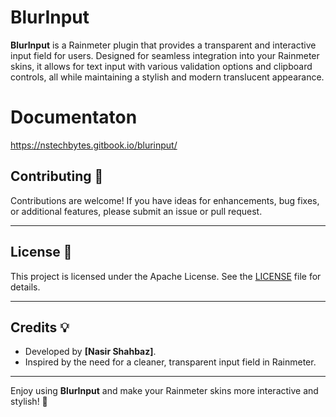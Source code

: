 # BlurInput

**BlurInput** is a Rainmeter plugin that provides a transparent and interactive input field for users. Designed for seamless integration into your Rainmeter skins, it allows for text input with various validation options and clipboard controls, all while maintaining a stylish and modern translucent appearance.

 # Documentaton
 https://nstechbytes.gitbook.io/blurinput/

## Contributing 🤝

Contributions are welcome! If you have ideas for enhancements, bug fixes, or additional features, please submit an issue or pull request.

---

## License 📄

This project is licensed under the Apache License. See the [LICENSE](LICENSE) file for details.

---

## Credits 💡

- Developed by **[Nasir Shahbaz]**.
- Inspired by the need for a cleaner, transparent input field in Rainmeter.

---

Enjoy using **BlurInput** and make your Rainmeter skins more interactive and stylish! 🎨
